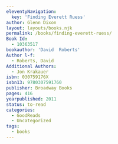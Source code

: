 ```yaml
---
eleventyNavigation:
  key: 'Finding Everett Ruess'
author: Glenn Dixon
layout: layouts/books.njk
permalink: /books/finding-everett-ruess/
Book Id:
  - 10363517
bookauthor: 'David  Roberts'
Author l-f:
  - Roberts, David
Additional Authors:
  - Jon Krakauer
isbn: 030759176X
isbn13: 9780307591760
publisher: Broadway Books
pages: 416
yearpublished: 2011
status: to-read
categories:
  - GoodReads
  - Uncategorized
tags:
  - books
---
```

